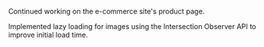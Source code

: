 Continued working on the e-commerce site's product page.

Implemented lazy loading for images using the Intersection Observer API to improve initial load time.